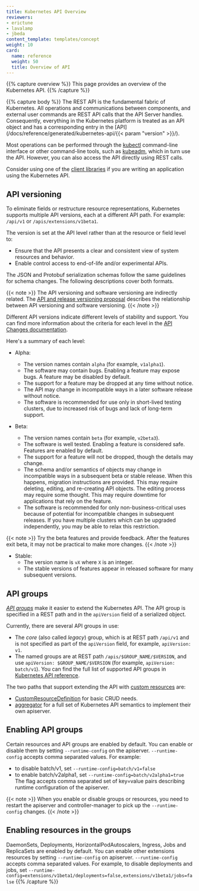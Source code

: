 ```yaml
---
title: Kubernetes API Overview
reviewers:
- erictune
- lavalamp
- jbeda
content_template: templates/concept
weight: 10
card:
  name: reference
  weight: 50
  title: Overview of API
---
```


{{% capture overview %}}
This page provides an overview of the Kubernetes API. 
{{% /capture %}}

{{% capture body %}}
The REST API is the fundamental fabric of Kubernetes. All operations and communications between components, and external user commands are REST API calls that the API Server handles. Consequently, everything in the Kubernetes
platform is treated as an API object and has a corresponding entry in the
[API](/docs/reference/generated/kubernetes-api/{{< param "version" >}}/).

Most operations can be performed through the
[kubectl](/docs/reference/kubectl/overview/) command-line interface or other
command-line tools, such as [kubeadm](/docs/reference/setup-tools/kubeadm/kubeadm/), which in turn use
the API. However, you can also access the API directly using REST calls.

Consider using one of the [client libraries](/docs/reference/using-api/client-libraries/)
if you are writing an application using the Kubernetes API.

## API versioning

To eliminate fields or restructure resource representations, Kubernetes supports
multiple API versions, each at a different API path. For example: `/api/v1` or
`/apis/extensions/v1beta1`.

The version is set at the API level rather than at the resource or field level to:

- Ensure that the API presents a clear and consistent view of system resources and behavior.
- Enable control access to end-of-life and/or experimental APIs.

The JSON and Protobuf serialization schemas follow the same guidelines for schema changes. The following descriptions cover both formats.

{{< note >}}
The API versioning and software versioning are indirectly related.  The [API and release
versioning proposal](https://git.k8s.io/community/contributors/design-proposals/release/versioning.md) describes the relationship between API versioning and software versioning.
{{< /note >}}

Different API versions indicate different levels of stability and support. You can find more information about the criteria for each level in the [API Changes documentation](https://git.k8s.io/community/contributors/devel/sig-architecture/api_changes.md#alpha-beta-and-stable-versions).

Here's a summary of each level:

- Alpha:
  - The version names contain `alpha` (for example, `v1alpha1`).
  - The software may contain bugs. Enabling a feature may expose bugs. A feature may be disabled by default.
  - The support for a feature may be dropped at any time without notice.
  - The API may change in incompatible ways in a later software release without notice.
  - The software is recommended for use only in short-lived testing clusters, due to increased risk of bugs and lack of  long-term support.
  
- Beta:
  - The version names contain `beta` (for example, `v2beta3`).
  - The software is well tested. Enabling a feature is considered safe. Features are enabled by default.
  - The support for a feature will not be dropped, though the details may change.
  - The schema and/or semantics of objects may change in incompatible ways in a subsequent beta or stable release. When this happens, migration instructions are provided.  This may require deleting, editing, and re-creating
    API objects. The editing process may require some thought. This may require downtime for applications that rely on the feature.
  - The software is recommended for only non-business-critical uses because of potential for incompatible changes in subsequent releases. If you have multiple clusters which can be upgraded independently, you may be able to relax this restriction.
  
 {{< note >}}
Try the beta features and provide feedback. After the features exit beta, it may not be practical to make more changes.
 {{< /note >}}
  
- Stable:
  - The version name is `vX` where `X` is an integer.
  - The stable versions of features appear in released software for many subsequent versions.

## API groups

[*API groups*](https://git.k8s.io/community/contributors/design-proposals/api-machinery/api-group.md) make it easier to extend the Kubernetes API. The API group is specified in a REST path and in the `apiVersion` field of a serialized object.

Currently, there are several API groups in use:

*  The *core* (also called *legacy*) group, which is at REST path `/api/v1` and is not specified as part of the `apiVersion` field, for example, `apiVersion: v1`.
*  The named groups are at REST path `/apis/$GROUP_NAME/$VERSION`, and use `apiVersion: $GROUP_NAME/$VERSION`
   (for example, `apiVersion: batch/v1`). You can find the full list of supported API groups in [Kubernetes API reference](/docs/reference/).

The two paths that support extending the API with [custom resources](/docs/concepts/api-extension/custom-resources/) are:

 - [CustomResourceDefinition](/docs/tasks/access-kubernetes-api/extend-api-custom-resource-definitions/)
   for basic CRUD needs.
 - [aggregator](https://github.com/kubernetes/community/blob/master/contributors/design-proposals/api-machinery/aggregated-api-servers.md) for a full set of Kubernetes API semantics to implement their own apiserver.
 

## Enabling API groups

Certain resources and API groups are enabled by default. You can enable or disable them by setting `--runtime-config`
on the apiserver. `--runtime-config` accepts comma separated values. For example:
 - to disable batch/v1, set `--runtime-config=batch/v1=false`
 - to enable batch/v2alpha1, set `--runtime-config=batch/v2alpha1=true`
The flag accepts comma separated set of key=value pairs describing runtime configuration of the apiserver.

{{< note >}}
When you enable or disable groups or resources, you need to restart the apiserver and controller-manager
to pick up the `--runtime-config` changes.
{{< /note >}}

## Enabling resources in the groups

DaemonSets, Deployments, HorizontalPodAutoscalers, Ingress, Jobs and ReplicaSets are enabled by default.
You can enable other extensions resources by setting `--runtime-config` on
apiserver. `--runtime-config` accepts comma separated values. For example, to disable deployments and jobs, set
`--runtime-config=extensions/v1beta1/deployments=false,extensions/v1beta1/jobs=false`
{{% /capture %}}


